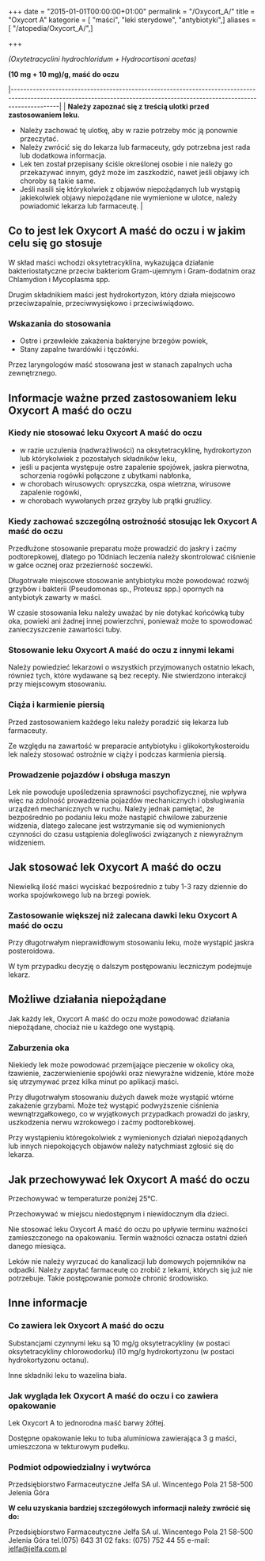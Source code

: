 +++
date = "2015-01-01T00:00:00+01:00"
permalink = "/Oxycort_A/"
title = "Oxycort A"
kategorie = [ "maści", "leki sterydowe", "antybiotyki",]
aliases = [ "/atopedia/Oxycort_A/",]

+++

*(Oxytetracyclini hydrochloridum + Hydrocortisoni acetas)*

**(10 mg + 10 mg)/g, maść do oczu**

|---------------------------------------------------------------------------------------------------------------------------------------------------------------------------|
| **Należy zapoznać się z treścią ulotki przed zastosowaniem leku.**

 -   Należy zachować tę ulotkę, aby w razie potrzeby móc ją ponownie przeczytać.
 -   Należy zwrócić się do lekarza lub farmaceuty, gdy potrzebna jest rada lub dodatkowa informacja.
 -   Lek ten został przepisany ściśle określonej osobie i nie należy go przekazywać innym, gdyż może im zaszkodzić, nawet jeśli objawy ich choroby są takie same.
 -   Jeśli nasili się którykolwiek z objawów niepożądanych lub wystąpią jakiekolwiek objawy niepożądane nie wymienione w ulotce, należy powiadomić lekarza lub farmaceutę.  |

Co to jest lek Oxycort A maść do oczu i w jakim celu się go stosuje
-------------------------------------------------------------------

W skład maści wchodzi oksytetracyklina, wykazująca działanie bakteriostatyczne przeciw bakteriom Gram-ujemnym i Gram-dodatnim oraz Chlamydion i Mycoplasma spp.

Drugim składnikiem maści jest hydrokortyzon, który działa miejscowo przeciwzapalnie, przeciwwysiękowo i przeciwświądowo.

### Wskazania do stosowania

-   Ostre i przewlekłe zakażenia bakteryjne brzegów powiek,
-   Stany zapalne twardówki i tęczówki.

Przez laryngologów maść stosowana jest w stanach zapalnych ucha zewnętrznego.

Informacje ważne przed zastosowaniem leku Oxycort A maść do oczu
----------------------------------------------------------------

### Kiedy nie stosować leku Oxycort A maść do oczu

-   w razie uczulenia (nadwrażliwości) na oksytetracyklinę, hydrokortyzon lub którykolwiek z pozostałych składników leku,
-   jeśli u pacjenta występuje ostre zapalenie spojówek, jaskra pierwotna, schorzenia rogówki połączone z ubytkami nabłonka,
-   w chorobach wirusowych: opryszczka, ospa wietrzna, wirusowe zapalenie rogówki,
-   w chorobach wywołanych przez grzyby lub prątki gruźlicy.

### Kiedy zachować szczególną ostrożność stosując lek Oxycort A maść do oczu

Przedłużone stosowanie preparatu może prowadzić do jaskry i zaćmy podtorepkowej, dlatego po 10dniach leczenia należy skontrolować ciśnienie w gałce ocznej oraz przezierność soczewki.

Długotrwałe miejscowe stosowanie antybiotyku może powodować rozwój grzybów i bakterii (Pseudomonas sp., Proteusz spp.) opornych na antybiotyk zawarty w maści.

W czasie stosowania leku należy uważać by nie dotykać końcówką tuby oka, powieki ani żadnej innej powierzchni, ponieważ może to spowodować zanieczyszczenie zawartości tuby.

### Stosowanie leku Oxycort A maść do oczu z innymi lekami

Należy powiedzieć lekarzowi o wszystkich przyjmowanych ostatnio lekach, również tych, które wydawane są bez recepty. Nie stwierdzono interakcji przy miejscowym stosowaniu.

### Ciąża i karmienie piersią

Przed zastosowaniem każdego leku należy poradzić się lekarza lub farmaceuty.

Ze względu na zawartość w preparacie antybiotyku i glikokortykosteroidu lek należy stosować ostrożnie w ciąży i podczas karmienia piersią.

### Prowadzenie pojazdów i obsługa maszyn

Lek nie powoduje upośledzenia sprawności psychofizycznej, nie wpływa więc na zdolność prowadzenia pojazdów mechanicznych i obsługiwania urządzeń mechanicznych w ruchu. Należy jednak pamiętać, że bezpośrednio po podaniu leku może nastąpić chwilowe zaburzenie widzenia, dlatego zalecane jest wstrzymanie się od wymienionych czynności do czasu ustąpienia dolegliwości związanych z niewyraźnym widzeniem.

Jak stosować lek Oxycort A maść do oczu
---------------------------------------

Niewielką ilość maści wyciskać bezpośrednio z tuby 1-3 razy dziennie do worka spojówkowego lub na brzegi powiek.

### Zastosowanie większej niż zalecana dawki leku Oxycort A maść do oczu

Przy długotrwałym nieprawidłowym stosowaniu leku, może wystąpić jaskra posteroidowa.

W tym przypadku decyzję o dalszym postępowaniu leczniczym podejmuje lekarz.

Możliwe działania niepożądane
-----------------------------

Jak każdy lek, Oxycort A maść do oczu może powodować działania niepożądane, chociaż nie u każdego one wystąpią.

### Zaburzenia oka

Niekiedy lek może powodować przemijające pieczenie w okolicy oka, łzawienie, zaczerwienienie spojówki oraz niewyraźne widzenie, które może się utrzymywać przez kilka minut po aplikacji maści.

Przy długotrwałym stosowaniu dużych dawek może wystąpić wtórne zakażenie grzybami. Może też wystąpić podwyższenie ciśnienia wewnątrzgałkowego, co w wyjątkowych przypadkach prowadzi do jaskry, uszkodzenia nerwu wzrokowego i zaćmy podtorebkowej.

Przy wystąpieniu któregokolwiek z wymienionych działań niepożądanych lub innych niepokojących objawów należy natychmiast zgłosić się do lekarza.

Jak przechowywać lek Oxycort A maść do oczu
-------------------------------------------

Przechowywać w temperaturze poniżej 25°C.

Przechowywać w miejscu niedostępnym i niewidocznym dla dzieci.

Nie stosować leku Oxycort A maść do oczu po upływie terminu ważności zamieszczonego na opakowaniu. Termin ważności oznacza ostatni dzień danego miesiąca.

Leków nie należy wyrzucać do kanalizacji lub domowych pojemników na odpadki. Należy zapytać farmaceutę co zrobić z lekami, których się już nie potrzebuje. Takie postępowanie pomoże chronić środowisko.

Inne informacje
---------------

### Co zawiera lek Oxycort A maść do oczu

Substancjami czynnymi leku są 10 mg/g oksytetracykliny (w postaci oksytetracykliny chlorowodorku) i10 mg/g hydrokortyzonu (w postaci hydrokortyzonu octanu).

Inne składniki leku to wazelina biała.

### Jak wygląda lek Oxycort A maść do oczu i co zawiera opakowanie

Lek Oxycort A to jednorodna maść barwy żółtej.

Dostępne opakowanie leku to tuba aluminiowa zawierająca 3 g maści, umieszczona w tekturowym pudełku.

### Podmiot odpowiedzialny i wytwórca

Przedsiębiorstwo Farmaceutyczne Jelfa SA
ul. Wincentego Pola 21
58-500 Jelenia Góra

**W celu uzyskania bardziej szczegółowych informacji należy zwrócić się do:**

Przedsiębiorstwo Farmaceutyczne Jelfa SA
ul. Wincentego Pola 21
58-500 Jelenia Góra
tel.(075) 643 31 02
faks: (075) 752 44 55
e-mail: jelfa@jelfa.com.pl
